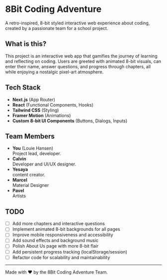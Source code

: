 # 8Bit Coding Adventure

A retro-inspired, 8-bit styled interactive web experience about coding, created by a passionate team for a school project.

## What is this?

This project is an interactive web app that gamifies the journey of learning and reflecting on coding. Users are greeted with animated 8-bit visuals, can enter their name, answer questions, and progress through chapters, all while enjoying a nostalgic pixel-art atmosphere.

## Tech Stack

- **Next.js** (App Router)
- **React** (Functional Components, Hooks)
- **Tailwind CSS** (Styling)
- **Framer Motion** (Animations)
- **Custom 8-bit UI Components** (Buttons, Dialogs, Inputs)

## Team Members

- **You** (Louie Hansen)  
  Project lead, developer.
- **Calvin**  
  Developer and UI/UX designer.
- **Yesaya**  
  content creator.
- **Marcel**  
  Material Designer
- **Pavel**  
  Artists
## TODO

- [ ] Add more chapters and interactive questions
- [ ] Implement animated 8-bit backgrounds for all pages
- [ ] Improve mobile responsiveness and accessibility
- [ ] Add sound effects and background music
- [ ] Polish About Us page with more 8-bit flair
- [ ] Add persistent progress tracking (localStorage/session)
- [ ] Refactor code for scalability and maintainability

---

Made with ❤️ by the 8Bit Coding Adventure Team.